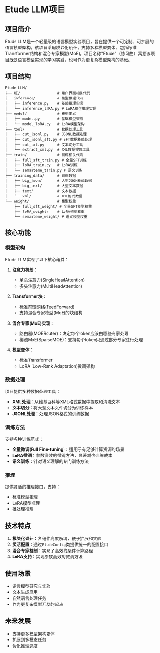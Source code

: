 # Etude LLM项目

## 项目简介

Etude LLM是一个轻量级的语言模型实验项目，旨在提供一个可定制、可扩展的语言模型架构。该项目采用模块化设计，支持多种模型变体，包括标准Transformer结构和混合专家模型(MoE)。项目名称"Etude"（练习曲）寓意该项目既是语言模型实现的学习实践，也可作为更复杂模型架构的基础。

## 项目结构

```
Etude LLM/
├── UI/                 # 用户界面相关代码
├── inference/          # 模型推理代码
│   ├── inference.py    # 基础推理实现
│   └── inference_laRA.py # LoRA模型推理实现
├── model/              # 模型定义
│   ├── model.py        # 基础模型架构
│   └── model_loRA.py   # LoRA模型架构
├── tool/               # 数据处理工具
│   ├── cut_jsonl.py    # JSONL数据处理
│   ├── cut_jsonl_sft.py # SFT数据格式处理
│   ├── cut_txt.py      # 文本切分工具
│   └── extract_xml.py  # XML数据提取工具
├── train/              # 训练相关代码
│   ├── full_sft_train.py # 全量SFT训练
│   ├── loRA_train.py   # LoRA训练
│   └── semanteme_tarin.py # 语义训练
├── training_data/      # 训练数据
│   ├── big_json/       # 大型JSON格式数据
│   ├── big_text/       # 大型文本数据
│   ├── text/           # 文本数据
│   └── xml/            # XML格式数据
└── weight/             # 模型权重
    ├── full_sft_weight/ # 全量SFT模型权重
    ├── loRA_weight/    # LoRA模型权重
    └── semanteme_weight/ # 语义模型权重
```

## 核心功能

### 模型架构

Etude LLM实现了以下核心组件：

1. **注意力机制**：
   - 单头注意力(SingleHeadAttention)
   - 多头注意力(MultiHeadAttention)

2. **Transformer块**：
   - 标准前馈网络(FeedForward)
   - 支持混合专家模型(MoE)的块结构

3. **混合专家(MoE)实现**：
   - 路由器(MOERouter)：决定每个token应该由哪些专家处理
   - 稀疏MoE(SparseMOE)：支持每个token只通过部分专家进行处理

4. **模型变体**：
   - 标准Transformer
   - LoRA (Low-Rank Adaptation)微调架构

### 数据处理

项目提供多种数据处理工具：

- **XML处理**：从维基百科等XML格式数据中提取和清洗文本
- **文本切分**：将大型文本文件切分为训练样本
- **JSONL处理**：处理JSON格式的训练数据

### 训练方法

支持多种训练范式：

- **全量微调(Full Fine-tuning)**：适用于有足够计算资源的场景
- **LoRA微调**：参数高效的微调方法，显著减少训练成本
- **语义训练**：针对语义理解的专门训练方法

### 推理

提供灵活的推理接口，支持：

- 标准模型推理
- LoRA模型推理
- 批处理推理

## 技术特点

1. **模块化设计**：各组件高度解耦，便于扩展和实验
2. **灵活配置**：通过`EtudeConfig`类提供统一的配置接口
3. **混合专家机制**：实现了高效的条件计算路径
4. **LoRA支持**：实现参数高效的微调方法

## 使用场景

- 语言模型研究与实验
- 文本生成应用
- 自然语言处理任务
- 作为更复杂模型开发的起点

## 未来发展

- 支持更多模型架构变体
- 扩展到多模态任务
- 优化推理速度


